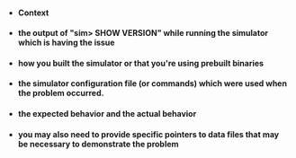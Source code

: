 <!--- If you find problems or have suggestions relating to any simulator  -->
<!--- or the simh package as a whole, this is the right place to describe  -->
<!--- the problem you're having or the suggestion you wish to make: -->
<!--- Folks with general questions about the USAGE of simh simulators  -->
<!--- should start at http://simh.trailing-edge.com and once you've  -->
<!--- exhausted that, you some general google searches may be useful,  -->
<!--- and then asking on the simh mailing list. -->
<!--- NOTE: Anything between the comment delimiters that start and end this line are merely instructions to you.  They will not be visible when the issue is created.  You may remove these comments as you enter information here -->

<!--- Note that the text you enter into this comment box will be interpreted -->
<!--- as 'markdown' text.  To best leverage this you may want to tag system  -->
<!--- output and some other text as 'code' (you can click on the "styling    -->
<!--- with Markdown" link below this text box for details about markdown).   -->
<!--- Click on the Preview tab as you're creating this issue to see how the  -->
<!--- markdown message will be displayed.-->

<!--- PLEASE provide the below specified NON OPTIONAL details.
      If they are not provided, the issue will most likely be quickly 
      closed immediately.  It may be re-opened by you once you actually
      provide this information: -->

<!--- Provide a general summary of the issue in the Title above -->
- #### Context
<!--- Provide a more detailed introduction to the issue itself, and why you consider it to be a bug or why the suggested change or enhancement would be useful -->

- #### the output of "sim> SHOW VERSION" while running the simulator which is having the issue

- #### how you built the simulator or that you're using prebuilt binaries
<!--- This should include ALL the output produced by make while building just the simulator that is exhibiting the problem  -->

- #### the simulator configuration file (or commands) which were used when the problem occurred.
<!--- The simulator configuration file, and any other relatively small files can be attached to this issue now or after it is created -->

- #### the expected behavior and the actual behavior
<!--- Please provide the output the simulator produced when you experienced the problem -->

- #### you may also need to provide specific pointers to data files that may be necessary to demonstrate the problem

<!--- If you haven't already, please be sure that your full name is visible in your Github profile (no email address is needed) -->
